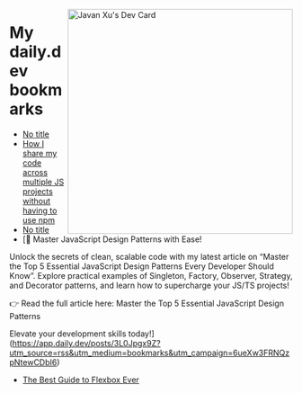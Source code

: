 
<a href="https://app.daily.dev/JavanXU"><img align="right" src="https://api.daily.dev/devcards/e45a150971844cd6959a94bb94e861ea.png?r=quw" width="400" alt="Javan Xu's Dev Card"/></a>

# My daily.dev bookmarks
<!-- daily.dev BOOKMARKS:START -->
- [No title](https://app.daily.dev/posts/uZwFmP4nn?utm_source=rss&utm_medium=bookmarks&utm_campaign=6ueXw3FRNQzpNtewCDbI6)
- [How I share my code across multiple JS projects without having to use npm](https://app.daily.dev/posts/6lqV8zmDL?utm_source=rss&utm_medium=bookmarks&utm_campaign=6ueXw3FRNQzpNtewCDbI6)
- [No title](https://app.daily.dev/posts/w9kM3vKUR?utm_source=rss&utm_medium=bookmarks&utm_campaign=6ueXw3FRNQzpNtewCDbI6)
- [🚀 Master JavaScript Design Patterns with Ease!

Unlock the secrets of clean, scalable code with my latest article on “Master the Top 5 Essential JavaScript Design Patterns Every Developer Should Know”. Explore practical examples of Singleton, Factory, Observer, Strategy, and Decorator patterns, and learn how to supercharge your JS/TS projects!

👉 Read the full article here: Master the Top 5 Essential JavaScript Design Patterns

Elevate your development skills today!](https://app.daily.dev/posts/3L0Jpgx9Z?utm_source=rss&utm_medium=bookmarks&utm_campaign=6ueXw3FRNQzpNtewCDbI6)
- [The Best Guide to Flexbox Ever](https://app.daily.dev/posts/51TnhOwu6?utm_source=rss&utm_medium=bookmarks&utm_campaign=6ueXw3FRNQzpNtewCDbI6)
<!-- daily.dev BOOKMARKS:END -->
